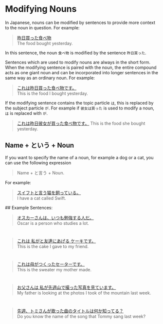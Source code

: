 # Modifying Nouns

In Japanese, nouns can be modified by sentences to provide more context to the noun in question. For example:

> [昨日買った食べ物]()  
> The food bought yesterday.

In this sentence, the noun `食べ物` is modified by the sentence `昨日買った`.

Sentences which are used to modify nouns are always in the short form. When the modifying sentence is paired with the noun, the entire compound acts as one giant noun and can be incorporated into longer sentences in the same way as an ordinary noun. For example:

> [これは昨日買った食べ物です。]()  
> This is the food I bought yesterday.

If the modifying sentence contains the topic particle `は`, this is replaced by the subject particle `が`. For example if `彼女は買った` is used to modify a noun, `は` is replaced with `が`.

> [これは昨日彼女が買った食べ物です。]()
> This is the food she bought yesterday.

## Name + という + Noun
If you want to specify the name of a noun, for example a dog or a cat, you can use the following expression

> Name + と言う + Noun.

For example:

> [スイフトと言う猫を飼っている。]()  
> I have a cat called Swift.

## Example Sentences:

> [オスカーさんは、いつも勉強する人だ。]()  
> Oscar is a person who studies a lot.

#

> [これは 私がと友達にあげる ケーキです。]()  
> This is the cake I gave to my friend.

#

> [これは母がつくったセーターです。]()  
> This is the sweater my mother made.

#

> [お父さんは 私が先週山で撮った写真を見ています。]()  
> My father is looking at the photos I took of the mountain last week.

#

> [先週、トミさんが歌った曲のタイトルは何か知ってる？]()    
> Do you know the name of the song that Tommy sang last week?


